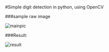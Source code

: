 #Simple digit detection in python, using OpenCV

###sample raw image

![mainpic](https://cloud.githubusercontent.com/assets/5694520/12454127/6957e304-bfab-11e5-8421-1d9662c6eedf.png)


###Result:

![result](https://cloud.githubusercontent.com/assets/5694520/12454152/8613af64-bfab-11e5-92ae-309a3284dd9d.png)
